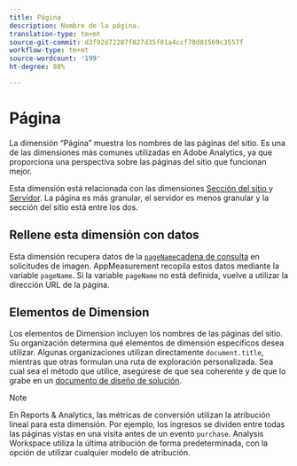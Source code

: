 ```yaml
---
title: Página
description: Nombre de la página.
translation-type: tm+mt
source-git-commit: d3f92d72207f027d35f81a4ccf70d01569c3557f
workflow-type: tm+mt
source-wordcount: '199'
ht-degree: 88%

---
```



# Página

La dimensión “Página” muestra los nombres de las páginas del sitio. Es una de las dimensiones más comunes utilizadas en Adobe Analytics, ya que proporciona una perspectiva sobre las páginas del sitio que funcionan mejor.

Esta dimensión está relacionada con las dimensiones [Sección del sitio ](site-section.md) y [Servidor](server.md). La página es más granular, el servidor es menos granular y la sección del sitio está entre los dos.

## Rellene esta dimensión con datos

Esta dimensión recupera datos de la [`pageName`cadena de consulta](/help/implement/validate/query-parameters.md) en solicitudes de imagen. AppMeasurement recopila estos datos mediante la variable `pageName`. Si la variable `pageName` no está definida, vuelve a utilizar la dirección URL de la página.

## Elementos de Dimension

Los elementos de Dimension incluyen los nombres de las páginas del sitio. Su organización determina qué elementos de dimensión específicos desea utilizar. Algunas organizaciones utilizan directamente `document.title`, mientras que otras formulan una ruta de exploración personalizada. Sea cual sea el método que utilice, asegúrese de que sea coherente y de que lo grabe en un [documento de diseño de solución](/help/implement/prepare/solution-design.md).

>[!NOTE]
>
>En Reports &amp; Analytics, las métricas de conversión utilizan la atribución lineal para esta dimensión. Por ejemplo, los ingresos se dividen entre todas las páginas vistas en una visita antes de un evento `purchase`. Analysis Workspace utiliza la última atribución de forma predeterminada, con la opción de utilizar cualquier modelo de atribución.
